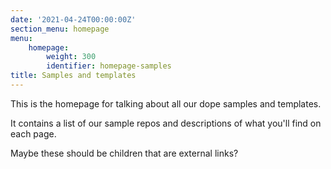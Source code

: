 ```yaml
---
date: '2021-04-24T00:00:00Z'
section_menu: homepage
menu:
    homepage:
        weight: 300
        identifier: homepage-samples
title: Samples and templates
---
```


This is the homepage for talking about all our dope samples and templates.

It contains a list of our sample repos and descriptions of what you'll find on each page.

Maybe these should be children that are external links?
